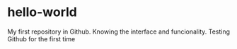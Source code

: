 # hello-world
My first repository in Github. Knowing the interface and funcionality.
Testing Github for the first time
